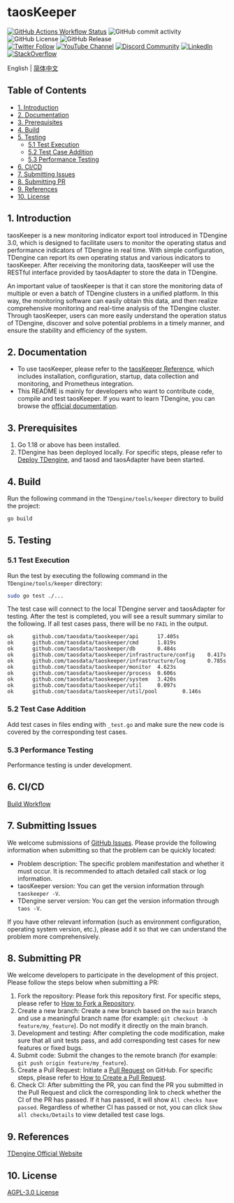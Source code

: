 <!-- omit in toc -->
# taosKeeper

[![GitHub Actions Workflow Status](https://img.shields.io/github/actions/workflow/status/taosdata/TDengine/taoskeeper-ci.yml)](https://github.com/taosdata/TDengine/actions/workflows/taoskeeper-ci.yml)
![GitHub commit activity](https://img.shields.io/github/commit-activity/m/taosdata/TDengine)
![GitHub License](https://img.shields.io/github/license/taosdata/TDengine)
![GitHub Release](https://img.shields.io/github/v/release/taosdata/tdengine)
<br />
[![Twitter Follow](https://img.shields.io/twitter/follow/tdenginedb?label=TDengine&style=social)](https://twitter.com/tdenginedb)
[![YouTube Channel](https://img.shields.io/badge/Subscribe_@tdengine--white?logo=youtube&style=social)](https://www.youtube.com/@tdengine)
[![Discord Community](https://img.shields.io/badge/Join_Discord--white?logo=discord&style=social)](https://discord.com/invite/VZdSuUg4pS)
[![LinkedIn](https://img.shields.io/badge/Follow_LinkedIn--white?logo=linkedin&style=social)](https://www.linkedin.com/company/tdengine)
[![StackOverflow](https://img.shields.io/badge/Ask_StackOverflow--white?logo=stackoverflow&style=social&logoColor=orange)](https://stackoverflow.com/questions/tagged/tdengine)

English | [简体中文](./README-CN.md)

<!-- omit in toc -->
## Table of Contents

- [1. Introduction](#1-introduction)
- [2. Documentation](#2-documentation)
- [3. Prerequisites](#3-prerequisites)
- [4. Build](#4-build)
- [5. Testing](#5-testing)
  - [5.1 Test Execution](#51-test-execution)
  - [5.2 Test Case Addition](#52-test-case-addition)
  - [5.3 Performance Testing](#53-performance-testing)
- [6. CI/CD](#6-cicd)
- [7. Submitting Issues](#7-submitting-issues)
- [8. Submitting PR](#8-submitting-pr)
- [9. References](#9-references)
- [10. License](#10-license)

## 1. Introduction

taosKeeper is a new monitoring indicator export tool introduced in TDengine 3.0, which is designed to facilitate users to monitor the operating status and performance indicators of TDengine in real time. With simple configuration, TDengine can report its own operating status and various indicators to taosKeeper. After receiving the monitoring data, taosKeeper will use the RESTful interface provided by taosAdapter to store the data in TDengine.

An important value of taosKeeper is that it can store the monitoring data of multiple or even a batch of TDengine clusters in a unified platform. In this way, the monitoring software can easily obtain this data, and then realize comprehensive monitoring and real-time analysis of the TDengine cluster. Through taosKeeper, users can more easily understand the operation status of TDengine, discover and solve potential problems in a timely manner, and ensure the stability and efficiency of the system.

## 2. Documentation

- To use taosKeeper, please refer to the [taosKeeper Reference](https://docs.tdengine.com/tdengine-reference/components/taoskeeper/), which includes installation, configuration, startup, data collection and monitoring, and Prometheus integration.
- This README is mainly for developers who want to contribute code, compile and test taosKeeper. If you want to learn TDengine, you can browse the [official documentation](https://docs.tdengine.com/).

## 3. Prerequisites

1. Go 1.18 or above has been installed.
2. TDengine has been deployed locally. For specific steps, please refer to [Deploy TDengine](https://docs.tdengine.com/get-started/deploy-from-package/), and taosd and taosAdapter have been started.

## 4. Build

Run the following command in the `TDengine/tools/keeper` directory to build the project:

```bash
go build
```

## 5. Testing

### 5.1 Test Execution

Run the test by executing the following command in the `TDengine/tools/keeper` directory:

```bash
sudo go test ./...
```

The test case will connect to the local TDengine server and taosAdapter for testing. After the test is completed, you will see a result summary similar to the following. If all test cases pass, there will be no `FAIL` in the output.

```text
ok      github.com/taosdata/taoskeeper/api      17.405s
ok      github.com/taosdata/taoskeeper/cmd      1.819s
ok      github.com/taosdata/taoskeeper/db       0.484s
ok      github.com/taosdata/taoskeeper/infrastructure/config    0.417s
ok      github.com/taosdata/taoskeeper/infrastructure/log       0.785s
ok      github.com/taosdata/taoskeeper/monitor  4.623s
ok      github.com/taosdata/taoskeeper/process  0.606s
ok      github.com/taosdata/taoskeeper/system   3.420s
ok      github.com/taosdata/taoskeeper/util     0.097s
ok      github.com/taosdata/taoskeeper/util/pool        0.146s
```

### 5.2 Test Case Addition

Add test cases in files ending with `_test.go` and make sure the new code is covered by the corresponding test cases.

### 5.3 Performance Testing

Performance testing is under development.

## 6. CI/CD

[Build Workflow](https://github.com/taosdata/TDengine/actions/workflows/taoskeeper-ci.yml)

## 7. Submitting Issues

We welcome submissions of [GitHub Issues](https://github.com/taosdata/TDengine/issues). Please provide the following information when submitting so that the problem can be quickly located:

- Problem description: The specific problem manifestation and whether it must occur. It is recommended to attach detailed call stack or log information.
- taosKeeper version: You can get the version information through `taoskeeper -V`.
- TDengine server version: You can get the version information through `taos -V`.

If you have other relevant information (such as environment configuration, operating system version, etc.), please add it so that we can understand the problem more comprehensively.

## 8. Submitting PR

We welcome developers to participate in the development of this project. Please follow the steps below when submitting a PR:

1. Fork the repository: Please fork this repository first. For specific steps, please refer to [How to Fork a Repository](https://docs.github.com/en/get-started/quickstart/fork-a-repo).
2. Create a new branch: Create a new branch based on the `main` branch and use a meaningful branch name (for example: `git checkout -b feature/my_feature`). Do not modify it directly on the main branch.
3. Development and testing: After completing the code modification, make sure that all unit tests pass, and add corresponding test cases for new features or fixed bugs.
4. Submit code: Submit the changes to the remote branch (for example: `git push origin feature/my_feature`).
5. Create a Pull Request: Initiate a [Pull Request](https://github.com/taosdata/TDengine/pulls) on GitHub. For specific steps, please refer to [How to Create a Pull Request](https://docs.github.com/en/pull-requests/collaborating-with-pull-requests/proposing-changes-to-your-work-with-pull-requests/creating-a-pull-request).
6. Check CI: After submitting the PR, you can find the PR you submitted in the Pull Request and click the corresponding link to check whether the CI of the PR has passed. If it has passed, it will show `All checks have passed`. Regardless of whether CI has passed or not, you can click `Show all checks/Details` to view detailed test case logs.

## 9. References

[TDengine Official Website](https://www.tdengine.com/)

## 10. License

[AGPL-3.0 License](../../LICENSE)
